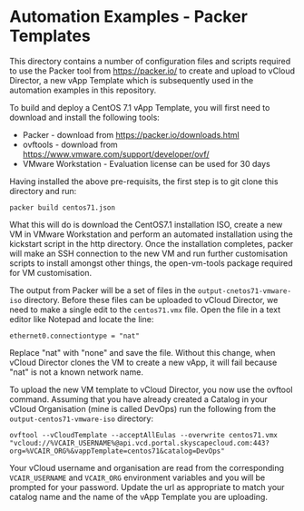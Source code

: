 # Automation Examples - Packer Templates

This directory contains a number of configuration files and scripts required to use the Packer tool from https://packer.io/ to create and upload to vCloud Director, a new vApp Template which is subsequently used in the automation examples in this repository.

To build and deploy a CentOS 7.1 vApp Template, you will first need to download and install the following tools:
* Packer - download from https://packer.io/downloads.html
* ovftools - download from https://www.vmware.com/support/developer/ovf/
* VMware Workstation - Evaluation license can be used for 30 days

Having installed the above pre-requisits, the first step is to git clone this directory and run:
```
packer build centos71.json
```
What this will do is download the CentOS7.1 installation ISO, create a new VM in VMware Workstation and perform an automated installation using the kickstart script in the http directory. Once the installation completes, packer will make an SSH connection to the new VM and run further customisation scripts to install amongst other things, the open-vm-tools package required for VM customisation.

The output from Packer will be a set of files in the `output-cnetos71-vmware-iso` directory. Before these files can be uploaded to vCloud Director, we need to make a single edit to the `centos71.vmx` file. Open the file in a text editor like Notepad and locate the line:
```
ethernet0.connectiontype = "nat"
```
Replace "nat" with "none" and save the file. Without this change, when vCloud Director clones the VM to create a new vApp, it will fail because "nat" is not a known network name.

To upload the new VM template to vCloud Director, you now use the ovftool command. Assuming that you have already created a Catalog in your vCloud Organisation (mine is called DevOps) run the following from the `output-centos71-vmware-iso` directory:
```
ovftool --vCloudTemplate --acceptAllEulas --overwrite centos71.vmx "vcloud://%VCAIR_USERNAME%@api.vcd.portal.skyscapecloud.com:443?org=%VCAIR_ORG%&vappTemplate=centos71&catalog=DevOps"
```
Your vCloud username and organisation are read from the corresponding `VCAIR_USERNAME` and `VCAIR_ORG` environment variables and you will be prompted for your password. Update the url as appropriate to match your catalog name and the name of the vApp Template you are uploading.